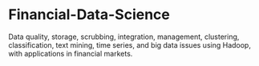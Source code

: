 # Financial-Data-Science
Data quality, storage, scrubbing, integration, management, clustering, classification, text mining, time series, and big data issues using Hadoop, with applications in financial markets.
